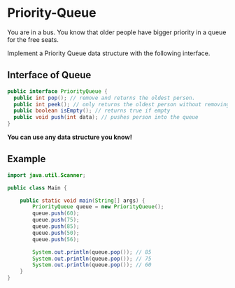 # Priority-Queue

You are in a bus. You know that older people have bigger priority in a queue for the free seats.

Implement a Priority Queue data structure with the following interface.

## Interface of Queue

```java
public interface PriorityQueue {
  public int pop(); // remove and returns the oldest person.
  public int peek(); // only returns the oldest person without removing it
  public boolean isEmpty(); // returns true if empty
  public void push(int data); // pushes person into the queue
}
```

**You can use any data structure you know!**

## Example

```java
import java.util.Scanner;

public class Main {

    public static void main(String[] args) {
        PriorityQueue queue = new PriorityQueue();
        queue.push(60);
        queue.push(75);
        queue.push(85);
        queue.push(50);
        queue.push(56);

        System.out.println(queue.pop()); // 85
        System.out.println(queue.pop()); // 75
        System.out.println(queue.pop()); // 60
    }
}
```